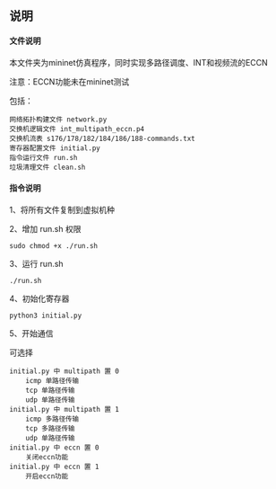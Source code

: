 ## 说明

#### 文件说明

本文件夹为mininet仿真程序，同时实现多路径调度、INT和视频流的ECCN

注意：ECCN功能未在mininet测试

包括：

    网络拓扑构建文件 network.py
    交换机逻辑文件 int_multipath_eccn.p4
    交换机流表 s176/178/182/184/186/188-commands.txt
    寄存器配置文件 initial.py
    指令运行文件 run.sh
    垃圾清理文件 clean.sh

#### 指令说明

1、将所有文件复制到虚拟机种

2、增加 run.sh 权限

    sudo chmod +x ./run.sh

3、运行 run.sh

    ./run.sh

4、初始化寄存器

    python3 initial.py

5、开始通信

可选择

    initial.py 中 multipath 置 0
        icmp 单路径传输
        tcp 单路径传输
        udp 单路径传输
    initial.py 中 multipath 置 1
        icmp 多路径传输
        tcp 多路径传输
        udp 单路径传输
    initial.py 中 eccn 置 0
        关闭eccn功能
    initial.py 中 eccn 置 1
        开启eccn功能
